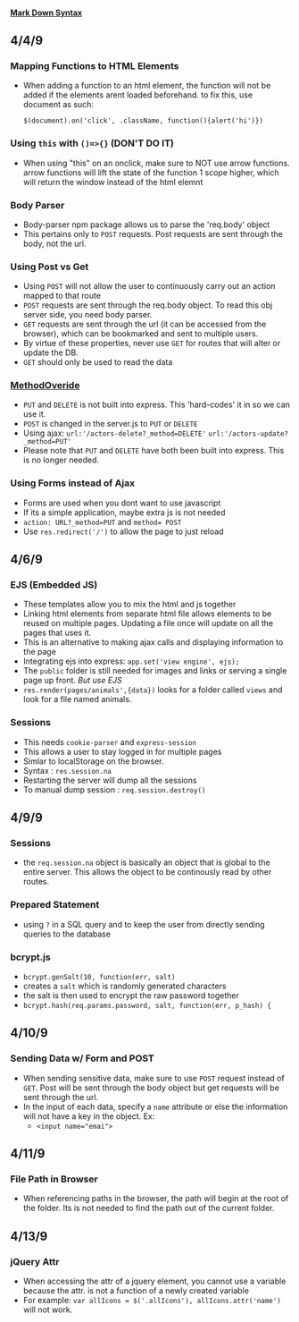 #### [Mark Down Syntax](https://www.markdownguide.org/basic-syntax/#code)

## 4/4/9
### Mapping Functions to HTML Elements
- When adding a function to an html element, the function will not be added if the elements arent loaded beforehand. to fix this, use document as such:

    `$(document).on('click', .className, function(){alert('hi')})`

### Using `this` with `()=>{}` (DON'T DO IT)
- When using "this" on an onclick, make sure to NOT use arrow functions.  arrow functions will lift the state of the function 1 scope higher, which will return the window instead of the html elemnt

### Body Parser
- Body-parser npm package allows us to parse the 'req.body' object
- This pertains only to `POST` requests.  Post requests are sent through the body, not the url.

### Using Post vs Get
- Using `POST` will not allow the user to continuously carry out an action mapped to that route
- `POST` requests are sent through the req.body object.  To read this obj server side, you need body parser.
- `GET` requests are sent through the url (it can be accessed from the browser), which can be bookmarked and sent to multiple users.
- By virtue of these properties, never use `GET` for routes that will alter or update the DB.
- `GET` should only be used to read the data

### [MethodOveride](https://www.npmjs.com/package/method-override)
- `PUT` and `DELETE` is not built into express.  This 'hard-codes' it in so we can use it.
- `POST` is changed in the server.js to `PUT` or `DELETE`
- Using ajax: 
    `url:'/actors-delete?_method=DELETE'`
    `url:'/actors-update?_method=PUT'`
- Please note that `PUT` and `DELETE` have both been built into express.  This is no longer needed.

### Using Forms instead of Ajax
- Forms are used when you dont want to use javascript
- If its a simple application, maybe extra js is not needed
- `action: URL?_method=PUT` and `method= POST`
- Use `res.redirect('/')` to allow the page to just reload


## 4/6/9
### EJS (Embedded JS)
- These templates allow you to mix the html and js together
- Linking html elements from separate html file allows elements to be reused on multiple pages.  Updating a file once will update on all the pages that uses it.
- This is an alternative to making ajax calls and displaying information to the page
- Integrating ejs into express:
    `app.set('view engine', ejs);`
- The `public` folder is still needed for images and links or serving a single page up front.  *But use EJS*
- `res.render(pages/animals',{data})` looks for a folder called `views` and look for a file named animals.

### Sessions
- This needs `cookie-parser` and `express-session`
- This allows a user to stay logged in for multiple pages
- Simlar to localStorage on the browser. 
- Syntax : `res.session.na`
- Restarting the server will dump all the sessions
- To manual dump session :
    `req.session.destroy()`

## 4/9/9
### Sessions
- the `req.session.na` object is basically an object that is global to the entire server.  This allows the object to be continously read by other routes.

### Prepared Statement
- using `?` in a SQL query and to keep the user from directly sending queries to the database

### bcrypt.js
-   `bcrypt.genSalt(10, function(err, salt) `
- creates a `salt` which is randomly generated characters
- the salt is then used to encrypt the raw password together
- `bcrypt.hash(req.params.password, salt, function(err, p_hash) { `

## 4/10/9
### Sending Data w/ Form and POST
- When sending sensitive data, make sure to use `POST` request instead of `GET`.  Post will be sent through the body object but get requests will be sent through the url.
- In the input of each data, specify a `name` attribute or else the information will not have a key in the object. Ex:
    - `<input name="emai">`

## 4/11/9

### File Path in Browser
- When referencing paths in the browser, the path will begin at the root of the folder.  Its is not needed to find the path out of the current folder.

## 4/13/9
### jQuery Attr
- When accessing the attr of a jquery element, you cannot use a variable because the attr. is not a function of a newly created variable
- For example: `var allIcons = $('.allIcons'), allIcons.attr('name')` will not work.



